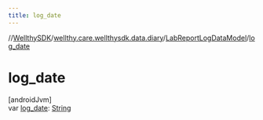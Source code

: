 ```yaml
---
title: log_date
---
```

//[WellthySDK](../../../index.html)/[wellthy.care.wellthysdk.data.diary](../index.html)/[LabReportLogDataModel](index.html)/[log_date](log_date.html)



# log_date



[androidJvm]\
var [log_date](log_date.html): [String](https://kotlinlang.org/api/latest/jvm/stdlib/kotlin/-string/index.html)




